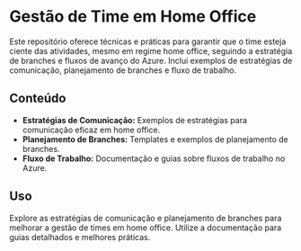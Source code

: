 # Gestão de Time em Home Office

Este repositório oferece técnicas e práticas para garantir que o time esteja ciente das atividades, mesmo em regime home office, seguindo a estratégia de branches e fluxos de avanço do Azure. Inclui exemplos de estratégias de comunicação, planejamento de branches e fluxo de trabalho.

## Conteúdo
- **Estratégias de Comunicação:** Exemplos de estratégias para comunicação eficaz em home office.
- **Planejamento de Branches:** Templates e exemplos de planejamento de branches.
- **Fluxo de Trabalho:** Documentação e guias sobre fluxos de trabalho no Azure.

## Uso
Explore as estratégias de comunicação e planejamento de branches para melhorar a gestão de times em home office. Utilize a documentação para guias detalhados e melhores práticas.
